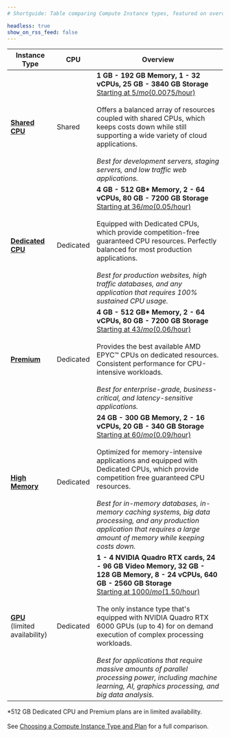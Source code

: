 ```yaml
---
# Shortguide: Table comparing Compute Instance types, featured on overview pages within product documentation

headless: true
show_on_rss_feed: false
---
```


| <div class="w-32">Instance Type</div> | CPU | Overview |
| -- | -- | -- |
| [**Shared CPU**](/docs/products/compute/compute-instances/plans/shared-cpu/) | Shared | **1 GB - 192 GB Memory, 1 - 32 vCPUs, 25 GB - 3840 GB Storage**<br>[Starting at $5/mo ($0.0075/hour)](https://www.linode.com/pricing/#compute-shared)<br><br>Offers a balanced array of resources coupled with shared CPUs, which keeps costs down while still supporting a wide variety of cloud applications.<br><br>*Best for development servers, staging servers, and low traffic web applications.* |
| [**Dedicated CPU**](/docs/products/compute/compute-instances/plans/dedicated-cpu/) | Dedicated | **4 GB - 512 GB\* Memory, 2 - 64 vCPUs, 80 GB - 7200 GB Storage**<br>[Starting at $36/mo ($0.05/hour)](https://www.linode.com/pricing/#compute-dedicated)<br><br>Equipped with Dedicated CPUs, which provide competition-free guaranteed CPU resources. Perfectly balanced for most production applications.<br><br>*Best for production websites, high traffic databases, and any application that requires 100% sustained CPU usage.* |
| [**Premium**](/docs/products/compute/compute-instances/plans/premium/) | Dedicated | **4 GB - 512 GB\* Memory, 2 - 64 vCPUs, 80 GB - 7200 GB Storage**<br>[Starting at $43/mo ($0.06/hour)](https://www.linode.com/pricing/#compute-premium)<br><br>Provides the best available AMD EPYC™ CPUs on dedicated resources. Consistent performance for CPU-intensive workloads.<br><br>*Best for enterprise-grade, business-critical, and latency-sensitive applications.* |
| [**High Memory**](/docs/products/compute/compute-instances/plans/high-memory/) | Dedicated | **24 GB - 300 GB Memory, 2 - 16 vCPUs, 20 GB - 340 GB Storage**<br>[Starting at $60/mo ($0.09/hour)](https://www.linode.com/pricing/#compute-high-memory)<br><br>Optimized for memory-intensive applications and equipped with Dedicated CPUs, which provide competition free guaranteed CPU resources.<br><br>*Best for in-memory databases, in-memory caching systems, big data processing, and any production application that requires a large amount of memory while keeping costs down.* |
| [**GPU**](/docs/products/compute/compute-instances/plans/gpu/)<br>(limited availability) | Dedicated | **1 - 4 NVIDIA Quadro RTX cards, 24 - 96 GB Video Memory, 32 GB - 128 GB Memory, 8 - 24 vCPUs, 640 GB - 2560 GB Storage**<br>[Starting at $1000/mo ($1.50/hour)](https://www.linode.com/pricing/#compute-gpu)<br><br>The only instance type that's equipped with NVIDIA Quadro RTX 6000 GPUs (up to 4) for on demand execution of complex processing workloads. <br><br>*Best for applications that require massive amounts of parallel processing power, including machine learning, AI, graphics processing, and big data analysis.* |

\*512 GB Dedicated CPU and Premium plans are in limited availability.<br><br>
See [Choosing a Compute Instance Type and Plan](/docs/products/compute/compute-instances/plans/choosing-a-plan/) for a full comparison.
